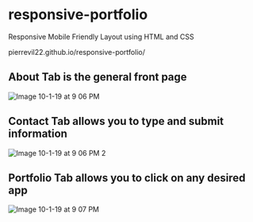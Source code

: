# responsive-portfolio
Responsive Mobile Friendly Layout using HTML and CSS

pierrevil22.github.io/responsive-portfolio/

## About Tab is the general front page 

![Image 10-1-19 at 9 06 PM](https://user-images.githubusercontent.com/46546551/66012490-75418900-e495-11e9-8824-8dda3959f2d1.jpg)


## Contact Tab allows you to type and submit information

![Image 10-1-19 at 9 06 PM 2](https://user-images.githubusercontent.com/46546551/66012670-0b75af00-e496-11e9-93de-0ce6b0a0960b.jpg)


## Portfolio Tab allows you to click on any desired app

![Image 10-1-19 at 9 07 PM](https://user-images.githubusercontent.com/46546551/66012759-63141a80-e496-11e9-8dc2-a00ca89035cf.jpg)
